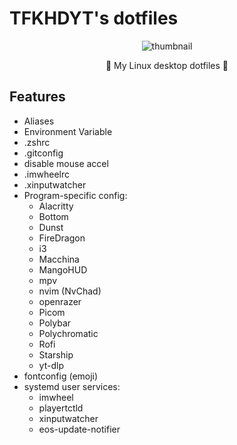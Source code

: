 # TFKHDYT's dotfiles

<div align=center>
  <img src='https://i.postimg.cc/G233KpDm/Setup-i3-11-Sep-22.png' alt='thumbnail' />
</div>

<p align=center>🐧 My Linux desktop dotfiles 🐧</p>

## Features

- Aliases
- Environment Variable
- .zshrc
- .gitconfig
- disable mouse accel
- .imwheelrc
- .xinputwatcher
- Program-specific config:
  - Alacritty
  - Bottom
  - Dunst
  - FireDragon
  - i3
  - Macchina
  - MangoHUD
  - mpv
  - nvim (NvChad)
  - openrazer
  - Picom
  - Polybar
  - Polychromatic
  - Rofi
  - Starship
  - yt-dlp
- fontconfig (emoji)
- systemd user services:
  - imwheel
  - playertctld
  - xinputwatcher
  - eos-update-notifier
